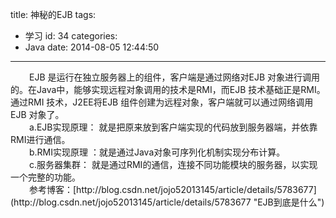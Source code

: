 title: 神秘的EJB
tags:
  - 学习
id: 34
categories:
  - Java
date: 2014-08-05 12:44:50
---

<div style="font-size: 14px;"><span style="padding-left: 30px;">EJB 是运行在独立服务器上的组件，客户端是通过网络对EJB 对象进行调用的。在Java中，能够实现远程对象调用的技术是RMI，而EJB 技术基础正是RMI。通过RMI 技术，J2EE将EJB 组件创建为远程对象，客户端就可以通过网络调用EJB 对象了。</span></div>
<div style="font-size: 14px;"><span style="padding-left: 30px;">a.EJB实现原理： 就是把原来放到客户端实现的代码放到服务器端，并依靠RMI进行通信。</span></div>
<div style="font-size: 14px;"><span style="padding-left: 30px;">b.RMI实现原理 ：就是通过Java对象可序列化机制实现分布计算。</span></div>
<div style="font-size: 14px;"><span style="padding-left: 30px;">c.服务器集群： 就是通过RMI的通信，连接不同功能模块的服务器，以实现一个完整的功能。</span></div>

<div style="font-size: 14px;"><span style="padding-left: 30px;">参考博客：[http://blog.csdn.net/jojo52013145/article/details/5783677](http://blog.csdn.net/jojo52013145/article/details/5783677 "EJB到底是什么")</span></div>